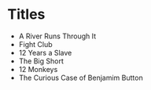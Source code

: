 # Titles

- A River Runs Through It
- Fight Club
- 12 Years a Slave
- The Big Short
- 12 Monkeys
- The Curious Case of Benjamim Button
